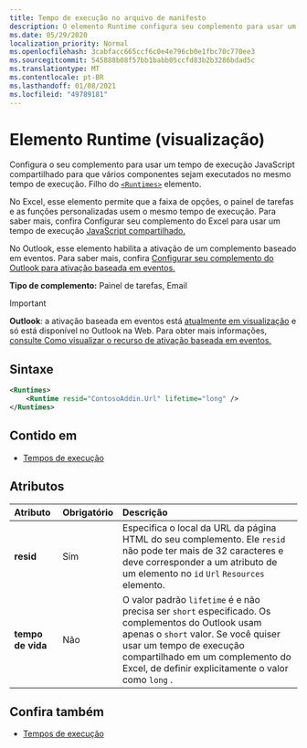 ```yaml
---
title: Tempo de execução no arquivo de manifesto
description: O elemento Runtime configura seu complemento para usar um tempo de execução JavaScript compartilhado para seus diversos componentes, por exemplo, faixa de opções, painel de tarefas, funções personalizadas.
ms.date: 05/29/2020
localization_priority: Normal
ms.openlocfilehash: 3cabfacc665ccf6c0e4e796cb0e1fbc70c770ee3
ms.sourcegitcommit: 545888b08f57bb1babb05ccfd83b2b3286bdad5c
ms.translationtype: MT
ms.contentlocale: pt-BR
ms.lasthandoff: 01/08/2021
ms.locfileid: "49789181"
---
```

# <a name="runtime-element-preview"></a>Elemento Runtime (visualização)

Configura o seu complemento para usar um tempo de execução JavaScript compartilhado para que vários componentes sejam executados no mesmo tempo de execução. Filho do [`<Runtimes>`](runtimes.md) elemento.

No Excel, esse elemento permite que a faixa de opções, o painel de tarefas e as funções personalizadas usem o mesmo tempo de execução. Para saber mais, confira Configurar seu complemento do Excel para usar um tempo de execução [JavaScript compartilhado.](../../develop/configure-your-add-in-to-use-a-shared-runtime.md)

No Outlook, esse elemento habilita a ativação de um complemento baseado em eventos. Para saber mais, confira [Configurar seu complemento do Outlook para ativação baseada em eventos.](../../outlook/autolaunch.md)

**Tipo de complemento:** Painel de tarefas, Email

> [!IMPORTANT]
> **Outlook**: a ativação baseada em eventos está [atualmente em visualização](../../reference/objectmodel/preview-requirement-set/outlook-requirement-set-preview.md) e só está disponível no Outlook na Web. Para obter mais informações, [consulte Como visualizar o recurso de ativação baseada em eventos.](../../outlook/autolaunch.md#how-to-preview-the-event-based-activation-feature)

## <a name="syntax"></a>Sintaxe

```XML
<Runtimes>
    <Runtime resid="ContosoAddin.Url" lifetime="long" />
</Runtimes>
```

## <a name="contained-in"></a>Contido em

- [Tempos de execução](runtimes.md)

## <a name="attributes"></a>Atributos

|  Atributo  |  Obrigatório  |  Descrição  |
|:-----|:-----|:-----|
|  **resid**  |  Sim  | Especifica o local da URL da página HTML do seu complemento. Ele `resid` não pode ter mais de 32 caracteres e deve corresponder a um atributo de um elemento no `id` `Url` `Resources` elemento. |
|  **tempo de vida**  |  Não  | O valor padrão `lifetime` é e não precisa ser `short` especificado. Os complementos do Outlook usam apenas o `short` valor. Se você quiser usar um tempo de execução compartilhado em um complemento do Excel, de definir explicitamente o valor como `long` . |

## <a name="see-also"></a>Confira também

- [Tempos de execução](runtimes.md)
